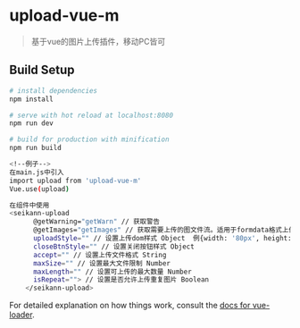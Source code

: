 # upload-vue-m

> 基于vue的图片上传插件，移动PC皆可

## Build Setup

``` bash
# install dependencies
npm install

# serve with hot reload at localhost:8080
npm run dev

# build for production with minification
npm run build

<!--例子-->
在main.js中引入
import upload from 'upload-vue-m'
Vue.use(upload)

在组件中使用
<seikann-upload
      @getWarning="getWarn" // 获取警告
      @getImages="getImages" // 获取需要上传的图文件流。适用于formdata格式上传
      uploadStyle="" // 设置上传dom样式 Object  例{width: '80px', height: '80px'}
      closeBtnStyle="" // 设置关闭按钮样式 Object
      accept="" // 设置上传文件格式 String
      maxSize="" // 设置最大文件限制 Number
      maxLength="" // 设置可上传的最大数量 Number
      isRepeat=""> // 设置是否允许上传重复图片 Boolean
    </seikann-upload>
```

For detailed explanation on how things work, consult the [docs for vue-loader](http://vuejs.github.io/vue-loader).

